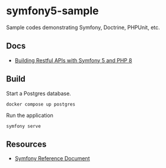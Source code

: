 # symfony5-sample
Sample codes demonstrating Symfony, Doctrine, PHPUnit, etc. 

## Docs

* [Building Restful APIs with Symfony 5 and PHP 8](./docs/rest.md)

## Build 

Start a Postgres database.

```
docker compose up postgres
```

Run the application

```
symfony serve
```

## Resources

* [Symfony Reference Document](https://symfony.com/doc/current/index.html)

